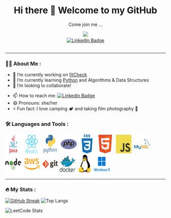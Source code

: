 <div id="header" align="center">
<h1> Hi there 👋 Welcome to my GitHub </h1> 
<p> Come join me ...</p>


   <img src="https://media.giphy.com/media/v1.Y2lkPTc5MGI3NjExMDBnejE0NTd4N2Jma2Z4OXRocXB5djIyZjRhNTNuam9zY3p4emo5YSZlcD12MV9pbnRlcm5hbF9naWZfYnlfaWQmY3Q9Zw/ISOckXUybVfQ4/giphy.gif" width="500"/>
   <br>
  <a href="https://www.linkedin.com/in/seungah-choi">
    <img src="https://img.shields.io/badge/LinkedIn-blue?style=for-the-badge&logo=linkedin&logoColor=white" alt="LinkedIn Badge"/>
  </a>
<br>
<img src="https://komarev.com/ghpvc/?username=sundaestroll&style=flat-square&color=blue" alt=""/>
</div>

---

### :woman_technologist: About Me :

- 🔭 I’m currently working on [fitCheck](https://github.com/sundaestroll/fitCheck)
- 🌱 I’m currently learning [Python](https://github.com/sundaestroll/python) and Algorithms & Data Structures
- 👯 I’m looking to collaborate! 
<!--  
- 🤔 I’m looking for help with interviews 👩‍🏫 
- 💬 Ask me about 
-->
- 📫 How to reach me:  <a href="https://www.linkedin.com/in/seungah-choi">
    <img src="https://img.shields.io/badge/LinkedIn-blue?style=for-the-badge&logo=linkedin&logoColor=white" alt="LinkedIn Badge"/>
  </a>
- 😄 Pronouns: she/her
- ⚡ Fun fact: I love camping 🏕️ and taking film photography 📸

### :hammer_and_wrench: Languages and Tools :
<div>
  <img src="https://github.com/devicons/devicon/blob/master/icons/java/java-original-wordmark.svg" title="Java" alt="Java" width="50" height="60"/>&nbsp;
  <img src="https://github.com/devicons/devicon/blob/master/icons/react/react-original-wordmark.svg" title="React" alt="React" width="50" height="60"/>&nbsp;
  <img src="https://github.com/devicons/devicon/blob/master/icons/python/python-original-wordmark.svg" title="Python" alt="Python" width="50" height="60"/>&nbsp;
  <img src="https://github.com/devicons/devicon/blob/master/icons/php/php-original.svg" title="PHP" alt="PHP" width="50" height="60"/>&nbsp;
  <img src="https://github.com/devicons/devicon/blob/master/icons/css3/css3-plain-wordmark.svg"  title="CSS3" alt="CSS" width="50" height="60"/>&nbsp;
  <img src="https://github.com/devicons/devicon/blob/master/icons/html5/html5-original.svg" title="HTML5" alt="HTML" width="50" height="60"/>&nbsp;
  <img src="https://github.com/devicons/devicon/blob/master/icons/javascript/javascript-original.svg" title="JavaScript" alt="JavaScript" width="50" height="60"/>&nbsp;
  <img src="https://github.com/devicons/devicon/blob/master/icons/mysql/mysql-original-wordmark.svg" title="MySQL"  alt="MySQL" width="50" height="60"/>&nbsp;
  <img src="https://github.com/devicons/devicon/blob/master/icons/nodejs/nodejs-original-wordmark.svg" title="NodeJS" alt="NodeJS" width="50" height="60"/>&nbsp;
  <img src="https://github.com/devicons/devicon/blob/master/icons/amazonwebservices/amazonwebservices-plain-wordmark.svg" title="AWS" alt="AWS" width="50" height="60"/>&nbsp;
  <img src="https://github.com/devicons/devicon/blob/master/icons/git/git-original-wordmark.svg" title="Git" **alt="Git" width="50" height="60"/>
  <img src="https://github.com/devicons/devicon/blob/master/icons/docker/docker-original-wordmark.svg" title="Docker" **alt="Docker" width="50" height="60"/>
   <img src="https://github.com/devicons/devicon/blob/master/icons/linux/linux-original.svg" title="Linux" **alt="Linux" width="50" height="60"/>
   <img src="https://github.com/devicons/devicon/blob/master/icons/windows11/windows11-original-wordmark.svg" title="Windows11" **alt="Windows11" width="50" height="60"/>
</div>

---

### :fire: My Stats :
[![GitHub Streak](https://github-readme-streak-stats.herokuapp.com?user=sundaestroll&theme=earth)](https://git.io/streak-stats) 
![Top Langs](https://github-readme-stats.vercel.app/api/top-langs/?username=sundaestroll&layout=compact&theme=vision-friendly-dark&size_weight=0.5&count_weight=0.5)

<cent> ![LeetCode Stats](https://leetcode.card.workers.dev/sundaestroll?theme=unicorn&font=source_code_pro&extension=activity) </center>
